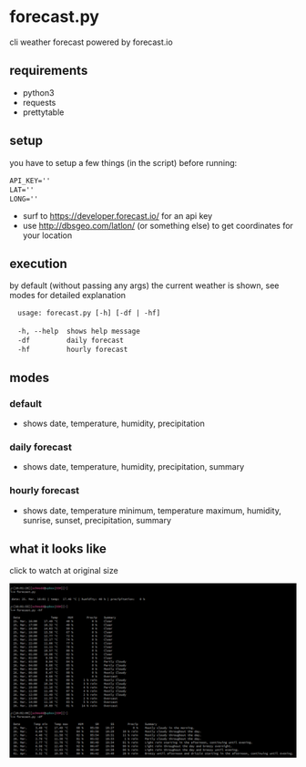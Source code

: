 # forecast.py
cli weather forecast powered by forecast.io

## requirements
- python3
- requests
- prettytable 

## setup
you have to setup a few things (in the script) before running:
```
API_KEY='' 
LAT=''
LONG=''
```
- surf to https://developer.forecast.io/ for an api key
- use http://dbsgeo.com/latlon/ (or something else) to get coordinates for your location

## execution
by default (without passing any args) the current weather is shown, see modes for detailed explanation
```
  usage: forecast.py [-h] [-df | -hf]
  
  -h, --help  shows help message
  -df         daily forecast
  -hf         hourly forecast
```

## modes
### default
- shows date, temperature, humidity, precipitation
 
### daily forecast
- shows date, temperature, humidity, precipitation, summary

### hourly forecast
- shows date, temperature minimum, temperature maximum, humidity, sunrise, sunset, precipitation, summary

## what it looks like
click to watch at original size

![preview](what_it_looks_like.png?raw=true)
